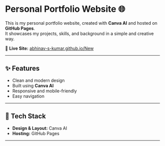 # Personal Portfolio Website 🌐

This is my personal portfolio website, created with **Canva AI** and hosted on **GitHub Pages**.  
It showcases my projects, skills, and background in a simple and creative way.  

🔗 **Live Site:** [abhinav-s-kumar.github.io/New](https://abhinav-s-kumar.github.io/New/)

---

## ✨ Features
- Clean and modern design  
- Built using **Canva AI**  
- Responsive and mobile-friendly  
- Easy navigation  

---

## 📂 Tech Stack
- **Design & Layout:** Canva AI  
- **Hosting:** GitHub Pages  

---
